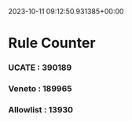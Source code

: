 2023-10-11 09:12:50.931385+00:00
# Rule Counter 
 ### UCATE : 390189

 ### Veneto : 189965

 ### Allowlist : 13930